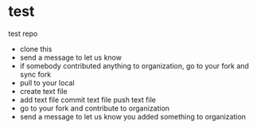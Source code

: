 # test
test repo
- clone this
- send a message to let us know
- if somebody contributed anything to organization, go to your fork and sync fork
- pull to your local
- create text file
- add text file commit text file push text file
- go to your fork and contribute to organization
- send a message to let us know you added something to organization
